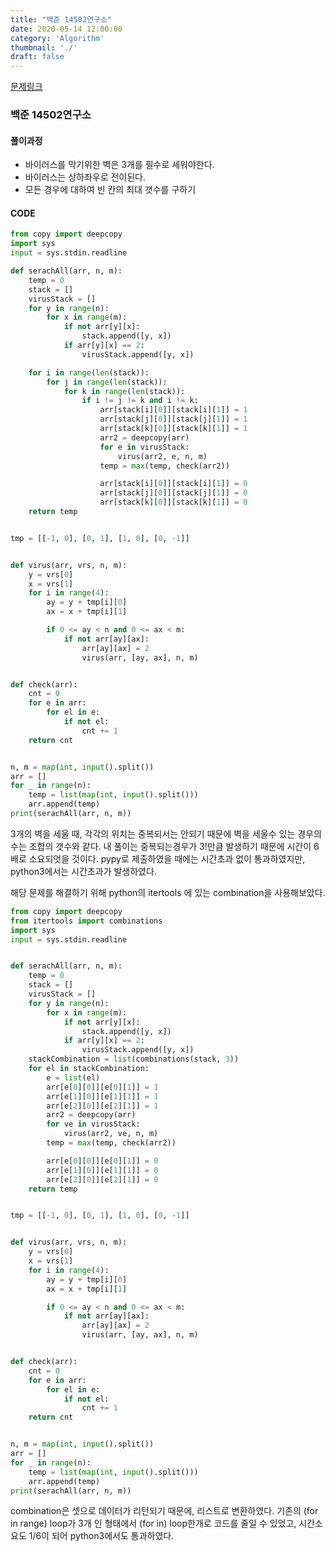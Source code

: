 ```yaml
---
title: "백준 14502연구소"
date: 2020-05-14 12:00:00
category: 'Algorithm'
thumbnail: './'
draft: false
---
```



[문제링크](https://www.acmicpc.net/problem/14502)

### 백준 14502연구소

#### 풀이과정

- 바이러스를 막기위한 벽은 3개를 필수로 세워야한다.
- 바이러스는 상하좌우로 전이된다.
- 모든 경우에 대하여 빈 칸의 최대 갯수를 구하기

#### CODE

```python
from copy import deepcopy
import sys
input = sys.stdin.readline

def serachAll(arr, n, m):
    temp = 0
    stack = []
    virusStack = []
    for y in range(n):
        for x in range(m):
            if not arr[y][x]:
                stack.append([y, x])
            if arr[y][x] == 2:
                virusStack.append([y, x])

    for i in range(len(stack)):
        for j in range(len(stack)):
            for k in range(len(stack)):
                if i != j != k and i != k:
                    arr[stack[i][0]][stack[i][1]] = 1
                    arr[stack[j][0]][stack[j][1]] = 1
                    arr[stack[k][0]][stack[k][1]] = 1
                    arr2 = deepcopy(arr)
                    for e in virusStack:
                        virus(arr2, e, n, m)
                    temp = max(temp, check(arr2))

                    arr[stack[i][0]][stack[i][1]] = 0
                    arr[stack[j][0]][stack[j][1]] = 0
                    arr[stack[k][0]][stack[k][1]] = 0
    return temp


tmp = [[-1, 0], [0, 1], [1, 0], [0, -1]]


def virus(arr, vrs, n, m):
    y = vrs[0]
    x = vrs[1]
    for i in range(4):
        ay = y + tmp[i][0]
        ax = x + tmp[i][1]

        if 0 <= ay < n and 0 <= ax < m:
            if not arr[ay][ax]:
                arr[ay][ax] = 2
                virus(arr, [ay, ax], n, m)


def check(arr):
    cnt = 0
    for e in arr:
        for el in e:
            if not el:
                cnt += 1
    return cnt


n, m = map(int, input().split())
arr = []
for _ in range(n):
    temp = list(map(int, input().split()))
    arr.append(temp)
print(serachAll(arr, n, m))

```

3개의 벽을 세울 때, 각각의 위치는 중복되서는 안되기 때문에 벽을 세울수 있는 경우의 수는 조합의 갯수와 같다. 내 풀이는 중복되는경우가 3!만큼 발생하기 때문에 시간이 6배로 소요되엇을 것이다.
pypy로 제출하였을 때에는 시간초과 없이 통과하였지만, python3에서는 시간초과가 발생하였다.

해당 문제를 해결하기 위해 python의 itertools 에 있는 combination을 사용해보았다.

```python
from copy import deepcopy
from itertools import combinations
import sys
input = sys.stdin.readline


def serachAll(arr, n, m):
    temp = 0
    stack = []
    virusStack = []
    for y in range(n):
        for x in range(m):
            if not arr[y][x]:
                stack.append([y, x])
            if arr[y][x] == 2:
                virusStack.append([y, x])
    stackCombination = list(combinations(stack, 3))
    for el in stackCombination:
        e = list(el)
        arr[e[0][0]][e[0][1]] = 1
        arr[e[1][0]][e[1][1]] = 1
        arr[e[2][0]][e[2][1]] = 1
        arr2 = deepcopy(arr)
        for ve in virusStack:
            virus(arr2, ve, n, m)
        temp = max(temp, check(arr2))

        arr[e[0][0]][e[0][1]] = 0
        arr[e[1][0]][e[1][1]] = 0
        arr[e[2][0]][e[2][1]] = 0
    return temp


tmp = [[-1, 0], [0, 1], [1, 0], [0, -1]]


def virus(arr, vrs, n, m):
    y = vrs[0]
    x = vrs[1]
    for i in range(4):
        ay = y + tmp[i][0]
        ax = x + tmp[i][1]

        if 0 <= ay < n and 0 <= ax < m:
            if not arr[ay][ax]:
                arr[ay][ax] = 2
                virus(arr, [ay, ax], n, m)


def check(arr):
    cnt = 0
    for e in arr:
        for el in e:
            if not el:
                cnt += 1
    return cnt


n, m = map(int, input().split())
arr = []
for _ in range(n):
    temp = list(map(int, input().split()))
    arr.append(temp)
print(serachAll(arr, n, m))
```

combination은 셋으로 데이터가 리턴되기 때문에, 리스트로 변환하였다.
기존의 (for in range) loop가 3개 인 형태에서
(for in) loop한개로 코드를 줄일 수 있었고, 시간소요도 1/6이 되어
python3에서도 통과하였다.
